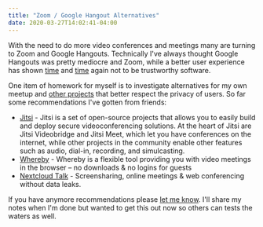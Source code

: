 ```yaml
---
title: "Zoom / Google Hangout Alternatives"
date: 2020-03-27T14:02:41-04:00
---
```


With the need to do more video conferences and meetings many are turning to Zoom and Google Hangouts. Technically I've always thought Google Hangouts was pretty mediocre and Zoom, while a better user experience has shown [time](https://arstechnica.com/information-technology/2019/07/zoom-makes-it-too-easy-for-hackers-to-access-webcams-heres-what-to-do/) and [time](https://words.philpin.com/collection-of-your-personal-data-by-zoom) again not to be trustworthy software. 

One item of homework for myself is to investigate alternatives for my own meetup and [other projects](https://guildflow.com) that better respect the privacy of users. So far some recommendations I've gotten from friends:

* [Jitsi](https://jitsi.org/) - Jitsi is a set of open-source projects that allows you to easily build and deploy secure videoconferencing solutions. At the heart of Jitsi are Jitsi Videobridge and Jitsi Meet, which let you have conferences on the internet, while other projects in the community enable other features such as audio, dial-in, recording, and simulcasting.
* [Whereby](https://whereby.com/) - Whereby is a flexible tool providing you with video meetings in the browser – no downloads & no logins for guests
* [Nextcloud Talk](https://nextcloud.com/talk/) - Screensharing, online meetings & web conferencing without data leaks.

If you have anymore recommendations please [let me know](/contact/). I'll share my notes when I'm done but wanted to get this out now so others can tests the waters as well.